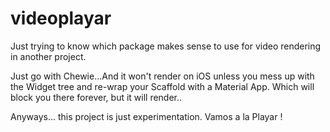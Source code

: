 # videoplayar
 
Just trying to know which package makes sense to use for video rendering in another project.

Just go with Chewie...And it won't render on iOS unless you mess up with the Widget tree and re-wrap your Scaffold with a Material App. Which will block you there forever, but it will render..

Anyways... this project is just experimentation. Vamos a la Playar ! 
